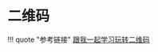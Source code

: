 # 二维码

!!! quote "参考链接"
    [跟我一起学习玩转二维码](https://mp.weixin.qq.com/s?__biz=MjM5NjA0NjgyMA==&mid=2651075668&idx=1&sn=0c7f204e0647418c8e273d4249955895&chksm=bd1fa6df8a682fc901b1ef2932eae8f643f0279f263a7ffdfebfac6b754a2db45ef1cd3c24c5&xtrack=1&scene=0&subscene=92&sessionid=1559689333&clicktime=1559689898&ascene=7&devicetype=android-28&version=2700043b&nettype=3gnet&abtest_cookie=BgABAAgACgALABIAEwAVAAgAnoYeACOXHgBWmR4AxZkeANyZHgD1mR4AA5oeAA2aHgAAAA%3D%3D&lang=zh_CN&pass_ticket=e7SymKf21ZixYqWuHigTO%2FxbG%2BQcZFPC%2B%2FeHn1OjL5EeJ%2BP29KzXAsctBf%2FOGQ%2Fb&wx_header=1)
